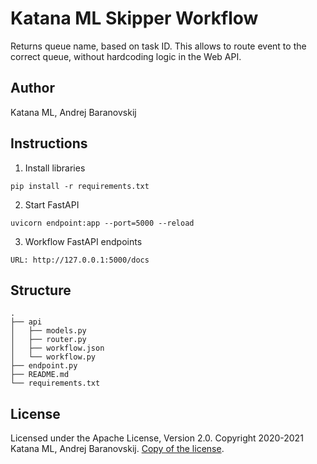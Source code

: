 # Katana ML Skipper Workflow

Returns queue name, based on task ID. This allows to route event to the correct queue, without hardcoding logic in the Web API.

## Author

Katana ML, Andrej Baranovskij

## Instructions

1. Install libraries

```
pip install -r requirements.txt
```

2. Start FastAPI

```
uvicorn endpoint:app --port=5000 --reload
```

3. Workflow FastAPI endpoints

```
URL: http://127.0.0.1:5000/docs
```


## Structure

```
.
├── api 
│   ├── models.py
│   ├── router.py
│   ├── workflow.json
│   └── workflow.py
├── endpoint.py
├── README.md
└── requirements.txt
```

## License

Licensed under the Apache License, Version 2.0. Copyright 2020-2021 Katana ML, Andrej Baranovskij. [Copy of the license](https://github.com/katanaml/katana-pipeline/blob/master/LICENSE).
